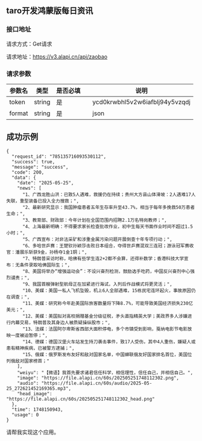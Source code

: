 ## taro开发鸿蒙版每日资讯

### 接口地址

请求方式：Get请求

请求地址：https://v3.alapi.cn/api/zaobao

### 请求参数

| 参数名 | 类型   | 是否必填 |      | 说明                           |
| ------ | ------ | -------- | ---- | ------------------------------ |
| token  | string | 是       |      | ycd0krwbhl5v2w6iafblj94y5vzqdj |
| format | string | 是       |      | json                           |

## 成功示例

```
{
  "request_id": "785135716093530112",
  "success": true,
  "message": "success",
  "code": 200,
  "data": {
    "date": "2025-05-25",
    "news": [
      "1、广西龙胜山洪：已致5人遇难，救援仍在持续；贵州大方县山体滑坡：2人遇难17人失联，重型装备已投入全力搜救；",
      "2、最新研究显示：我国肿瘤患者五年生存率升至43.7%，相当于每年多挽救50万患者生命；",
      "3、教育部、财政部：今年计划在全国范围内招聘2.1万名特岗教师；",
      "4、上海最新明确：不得要求家长检查批改作业，初中生每天书面作业时间不超过1.5小时；",
      "5、广西宣布：对非法采矿和涉重金属污染问题开展倒查十年专项行动；",
      "6、多哈世乒赛：王楚钦孙颖莎击败日本组合，夺得世乒赛混双三连冠；游泳冠军赛收官：潘展乐斩获9金，孙杨夺1金1铜；",
      "7、特朗普采访时称，哈佛有些学生连2+2都不会算，还得补数学；香港科技大学宣布：无条件录取哈佛国际生；",
      "8、美国将举办“增强运动会”：不设兴奋剂检测，鼓励选手吃药，中国反兴奋剂中心强烈谴责；",
      "9、我国首艘弹射型航母正在加紧进行海试，入列后作战模式将更灵活；",
      "10、美媒：美国一私人飞机坠毁，机上6人全部遇难，15栋民宅连环起火，事故原因仍在调查；",
      "11、美媒：研究称今年赴美国际旅客数量将下降8.7%，可能导致美国经济损失230亿美元；",
      "12、美媒：美国拟对高校捐赠基金分级征税，矛头直指精英大学；美政界多人涉嫌进行内幕交易，特朗普及其身边人被质疑操纵股市；",
      "13、法媒：法国阿尔卑斯省西部大面积停电，多个市镇受到影响，戛纳电影节电影放映一度被迫暂停；",
      "14、德媒：德国汉堡火车站发生持刀袭击事件，致17人受伤，其中4人重伤，嫌疑人或患有精神疾病，已被警方逮捕；",
      "15、俄媒：俄罗斯发布友好和敌对国家名单，中国蝉联俄友好国家排名首位，美国位列俄敌对国家榜首；"
    ],
    "weiyu": "【微语】我首先要求诸君信任科学，相信理性，信任自己，并相信自己。",
    "image": "https://file.alapi.cn/60s/202505251748112302.png",
    "audio": "https://file.alapi.cn/60s/audio/2025-05-25_272621452169365.mp3",
    "head_image": "https://file.alapi.cn/60s/202505251748112302_head.png"
  },
  "time": 1748150943,
  "usage": 0
}
```



请帮我实现这个应用。